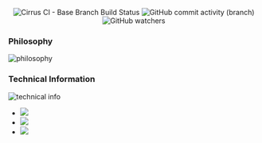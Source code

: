 <p align="center">
<img alt="Cirrus CI - Base Branch Build Status" src="https://img.shields.io/cirrus/github/xealea/xea-linux-laptop-x86?color=%23FFFFFF&labelColor=%231D3557&logo=cirrusci&style=for-the-badge">
<img alt="GitHub commit activity (branch)" src="https://img.shields.io/github/commit-activity/w/xealea/xea-linux-laptop-x86/5.19?color=%23FFFFFF&labelColor=%231D3557&logo=github&style=for-the-badge">
<img alt="GitHub watchers" src="https://img.shields.io/github/watchers/xealea/xea-linux-laptop-x86?color=%23FFFFFF&labelColor=%231D3557&logo=code-review&style=for-the-badge">

### Philosophy
![philosophy](https://i.postimg.cc/fWqBz75h/IMG-20220904-103432.png "philosophy")

### Technical Information
![technical info](https://i.postimg.cc/4Nbtz0F5/IMG-20220916-192333.png "technical info")

- <a href="https://sourceforge.net/p/linux-kernel-xo1"><img src="https://img.shields.io/badge/Sourceforge-red?color=%23FFFFFF&labelColor=%231D3557&logo=sourceforge&style=for-the-badge">
- <a href="https://t.me/XeaRandom"><img src="https://img.shields.io/badge/telegram-red?color=%23FFFFFF&labelColor=%231D3557&logo=telegram&style=for-the-badge">
- <a href="https://t.me/Xealea"><img src="https://img.shields.io/badge/donate-red?color=%23FFFFFF&labelColor=%231D3557&logo=paypal&style=for-the-badge">
